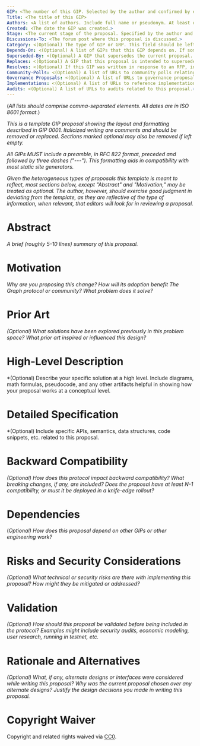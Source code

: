 ```yaml
---
GIP: <The number of this GIP. Selected by the author and confirmed by editors (which may change numbers to resolve conflicts)>
Title: <The title of this GIP>
Authors: <A list of authors. Include full name or pseudonym. At least one author must have valid contact information provided in angle brackets.>
Created: <The date the GIP was created.>
Stage: <The current stage of the proposal. Specified by the author and confirmed by editors by virtue of a GIP being accepted into the main branch of the GitHub repo.>
Discussions-To: <The forum post where this proposal is discussed.>
Category: <(Optional) The type of GIP or GRP. This field should be left blank for GRCs. Valid types are "Protocol Logic," "Protocol Interfaces," "Subgraph API," "Process," "Economic Parameters," and "Protocol Charters".>
Depends-On: <(Optional) A list of GIPs that this GIP depends on. If some other type of dependency exists, include a reference link here and an explanation in the body of the GIP.>
Superseded-By: <(Optional) A GIP that supersedes the current proposal. If this field is specified, the stage of the GIP should be "Withdrawn".>
Replaces: <(Optional) A GIP that this proposal is intended to supersede.>
Resolves: <(Optional) If this GIP was written in response to an RFP, include it here.>
Community-Polls: <(Optional) A list of URLs to community polls relating to this GIP.>
Governance Proposals: <(Optional) A list of URLs to governance proposals related to this GIP.>
Implementations: <(Optional) A list of URLs to reference implementations for this proposal.>
Audits: <(Optional) A list of URLs to audits related to this proposal.>
---
```

(*All lists should comprise comma-separated elements. All dates are in ISO 8601 format.*)

*This is a template GIP proposal showing the layout and formatting described in GIP 0001. Italicized writing are comments and should be removed or replaced. Sections marked optional may also be removed if left empty.*

*All GIPs MUST include a preamble, in RFC 822 format, preceded and followed by three dashes ("---"). This formatting aids in compatibility with most static site generators.*

*Given the heterogeneous types of proposals this template is meant to reflect, most sections below, except "Abstract" and "Motivation," may be treated as optional. The author, however, should exercise good judgment in deviating from the template, as they are reflective of the type of information, when relevant, that editors will look for in reviewing a proposal.*

# Abstract

*A brief (roughly 5-10 lines) summary of this proposal.*

# Motivation

*Why are you proposing this change? How will its adoption benefit The Graph protocol or community? What problem does it solve?*

# Prior Art

*(Optional) What solutions have been explored previously in this problem space? What prior art inspired or influenced this design?*

# High-Level Description

*(Optional) Describe your specific solution at a high level. Include diagrams, math formulas, pseudocode, and any other artifacts helpful in showing how your proposal works at a conceptual level.

# Detailed Specification

*(Optional) Include specific APIs, semantics, data structures, code snippets, etc. related to this proposal.

# Backward Compatibility

*(Optional) How does this protocol impact backward compatibility? What breaking changes, if any, are included? Does the proposal have at least N-1 compatibility, or must it be deployed in a knife-edge rollout?*

# Dependencies

(*Optional) How does this proposal depend on other GIPs or other engineering work?*

# Risks and Security Considerations

*(Optional) What technical or security risks are there with implementing this proposal? How might they be mitigated or addressed?*

# Validation

*(Optional) How should this proposal be validated before being included in the protocol? Examples might include security audits, economic modeling, user research, running in testnet, etc.*

# Rationale and Alternatives

*(Optional) What, if any, alternate designs or interfaces were considered while writing this proposal? Why was the current proposal chosen over any alternate designs? Justify the design decisions you made in writing this proposal.*

# Copyright Waiver

Copyright and related rights waived via [CC0](https://creativecommons.org/publicdomain/zero/1.0/).
